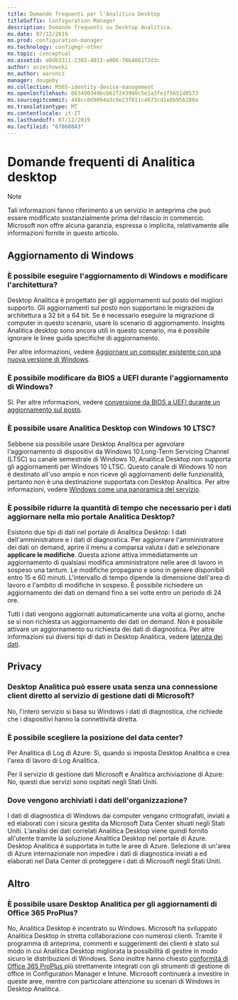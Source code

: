 ```yaml
---
title: Domande frequenti per l'Analitica Desktop
titleSuffix: Configuration Manager
description: Domande frequenti su Desktop Analitica.
ms.date: 07/12/2019
ms.prod: configuration-manager
ms.technology: configmgr-other
ms.topic: conceptual
ms.assetid: e0db3311-2303-4013-a906-76b408172d3c
author: aczechowski
ms.author: aaroncz
manager: dougeby
ms.collection: M365-identity-device-management
ms.openlocfilehash: 663490349bcb61f243980c5e1a3fe1f5651d8573
ms.sourcegitcommit: 448cc0d9094a3c9e23f011c4673cd1e8b956280a
ms.translationtype: MT
ms.contentlocale: it-IT
ms.lasthandoff: 07/12/2019
ms.locfileid: "67860843"
---
```

# <a name="desktop-analytics-faq"></a>Domande frequenti di Analitica desktop

> [!Note]  
> Tali informazioni fanno riferimento a un servizio in anteprima che può essere modificato sostanzialmente prima del rilascio in commercio. Microsoft non offre alcuna garanzia, espressa o implicita, relativamente alle informazioni fornite in questo articolo.  

## <a name="windows-upgrade"></a>Aggiornamento di Windows

### <a name="can-i-upgrade-windows-and-change-architecture"></a>È possibile eseguire l'aggiornamento di Windows e modificare l'architettura?

Desktop Analitica è progettato per gli aggiornamenti sul posto del migliori supporto. Gli aggiornamenti sul posto non supportano le migrazioni da architettura a 32 bit a 64 bit. Se è necessario eseguire la migrazione di computer in questo scenario, usare lo scenario di aggiornamento. Insights Analitica desktop sono ancora utili in questo scenario, ma è possibile ignorare le linee guida specifiche di aggiornamento.

Per altre informazioni, vedere [Aggiornare un computer esistente con una nuova versione di Windows](/sccm/osd/deploy-use/refresh-an-existing-computer-with-a-new-version-of-windows).

### <a name="can-i-change-from-bios-to-uefi-when-upgrading-windows"></a>È possibile modificare da BIOS a UEFI durante l'aggiornamento di Windows?

Sì. Per altre informazioni, vedere [conversione da BIOS a UEFI durante un aggiornamento sul posto](/sccm/osd/deploy-use/task-sequence-steps-to-manage-bios-to-uefi-conversion#convert-from-bios-to-uefi-during-an-in-place-upgrade).

### <a name="can-i-use-desktop-analytics-with-windows-10-ltsc"></a>È possibile usare Analitica Desktop con Windows 10 LTSC?

Sebbene sia possibile usare Desktop Analitica per agevolare l'aggiornamento di dispositivi da Windows 10 Long-Term Servicing Channel (LTSC) su canale semestrale di Windows 10, Analitica Desktop non supporta gli aggiornamenti per Windows 10 LTSC. Questo canale di Windows 10 non è destinato all'uso ampio e non riceve gli aggiornamenti delle funzionalità, pertanto non è una destinazione supportata con Desktop Analitica. Per altre informazioni, vedere [Windows come una panoramica del servizio](https://docs.microsoft.com/windows/deployment/update/waas-overview#long-term-servicing-channel).

### <a name="can-i-reduce-the-amount-of-time-it-takes-for-data-to-refresh-in-my-desktop-analytics-portal"></a>È possibile ridurre la quantità di tempo che necessario per i dati aggiornare nella mio portale Analitica Desktop?

Esistono due tipi di dati nel portale di Analitica Desktop: I dati dell'amministratore e i dati di diagnostica. Per aggiornare l'amministratore dei dati on demand, aprire il menu a comparsa valuta i dati e selezionare **applicare le modifiche**. Questa azione attiva immediatamente un aggiornamento di qualsiasi modifica amministratore nelle aree di lavoro in sospeso una tantum. Le modifiche propagano e sono in genere disponibili entro 15 e 60 minuti. L'intervallo di tempo dipende la dimensione dell'area di lavoro e l'ambito di modifiche in sospeso. È possibile richiedere un aggiornamento dei dati on demand fino a sei volte entro un periodo di 24 ore. 

Tutti i dati vengono aggiornati automaticamente una volta al giorno, anche se si non richiesta un aggiornamento dei dati on demand. Non è possibile attivare un aggiornamento su richiesta dei dati di diagnostica. Per altre informazioni sui diversi tipi di dati in Desktop Analitica, vedere [latenza dei dati](/sccm/desktop-analytics/troubleshooting#data-latency).

## <a name="privacy"></a>Privacy

### <a name="can-desktop-analytics-be-used-without-a-direct-client-connection-to-the-microsoft-data-management-service"></a>Desktop Analitica può essere usata senza una connessione client diretto al servizio di gestione dati di Microsoft?

No, l'intero servizio si basa su Windows i dati di diagnostica, che richiede che i dispositivi hanno la connettività diretta.

### <a name="can-i-choose-the-data-center-location"></a>È possibile scegliere la posizione del data center?

Per Analitica di Log di Azure: Sì, quando si imposta Desktop Analitica e crea l'area di lavoro di Log Analitica.

Per il servizio di gestione dati Microsoft e Analitica archiviazione di Azure: No, questi due servizi sono ospitati negli Stati Uniti.

### <a name="where-is-my-organizations-data-stored"></a>Dove vengono archiviati i dati dell'organizzazione?

I dati di diagnostica di Windows dai computer vengano crittografati, inviati a ed elaborati con i sicura gestita da Microsoft Data Center situati negli Stati Uniti. L'analisi dei dati correlati Analitica Desktop viene quindi fornito all'utente tramite la soluzione Analitica Desktop nel portale di Azure. Desktop Analitica è supportata in tutte le aree di Azure. Selezione di un'area di Azure internazionale non impedire i dati di diagnostica inviati a ed elaborati nel Data Center di proteggere i dati di Microsoft negli Stati Uniti.

## <a name="other"></a>Altro

### <a name="can-i-use-desktop-analytics-for-my-office-365-proplus-upgrades"></a>È possibile usare Desktop Analitica per gli aggiornamenti di Office 365 ProPlus?

No, Analitica Desktop è incentrato su Windows. Microsoft ha sviluppato Analitica Desktop in stretta collaborazione con numerosi clienti. Tramite il programma di anteprima, commenti e suggerimenti dei clienti è stato sul modo in cui Analitica Desktop migliorata la possibilità di gestire in modo sicuro le distribuzioni di Windows. Sono inoltre hanno chiesto [conformità di Office 365 ProPlus ](/sccm/sum/deploy-use/office-365-dashboard#bkmk_o365_readiness) più strettamente integrati con gli strumenti di gestione di office in Configuration Manager e Intune. Microsoft continuerà a investire in queste aree, mentre con particolare attenzione su scenari di Windows in Desktop Analitica.
